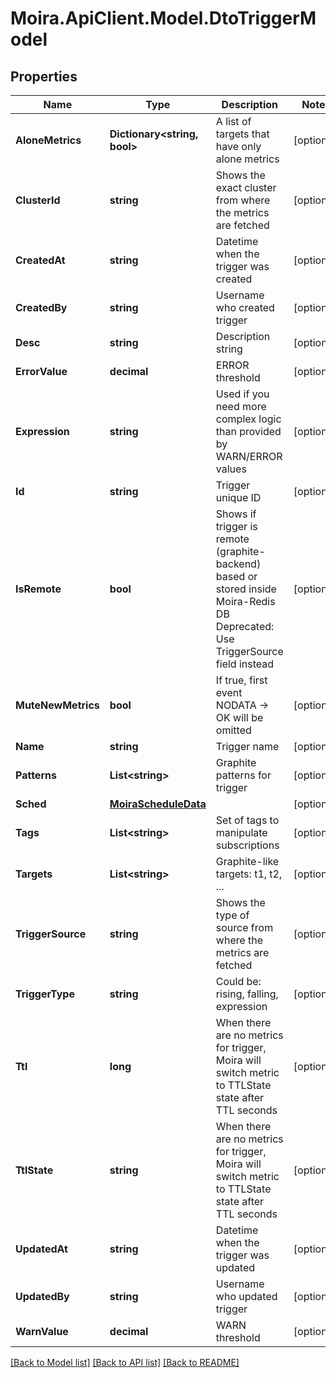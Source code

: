 # Moira.ApiClient.Model.DtoTriggerModel

## Properties

Name | Type | Description | Notes
------------ | ------------- | ------------- | -------------
**AloneMetrics** | **Dictionary&lt;string, bool&gt;** | A list of targets that have only alone metrics | [optional] 
**ClusterId** | **string** | Shows the exact cluster from where the metrics are fetched | [optional] 
**CreatedAt** | **string** | Datetime when the trigger was created | [optional] 
**CreatedBy** | **string** | Username who created trigger | [optional] 
**Desc** | **string** | Description string | [optional] 
**ErrorValue** | **decimal** | ERROR threshold | [optional] 
**Expression** | **string** | Used if you need more complex logic than provided by WARN/ERROR values | [optional] 
**Id** | **string** | Trigger unique ID | [optional] 
**IsRemote** | **bool** | Shows if trigger is remote (graphite-backend) based or stored inside Moira-Redis DB  Deprecated: Use TriggerSource field instead | [optional] 
**MuteNewMetrics** | **bool** | If true, first event NODATA → OK will be omitted | [optional] 
**Name** | **string** | Trigger name | [optional] 
**Patterns** | **List&lt;string&gt;** | Graphite patterns for trigger | [optional] 
**Sched** | [**MoiraScheduleData**](MoiraScheduleData.md) |  | [optional] 
**Tags** | **List&lt;string&gt;** | Set of tags to manipulate subscriptions | [optional] 
**Targets** | **List&lt;string&gt;** | Graphite-like targets: t1, t2, ... | [optional] 
**TriggerSource** | **string** | Shows the type of source from where the metrics are fetched | [optional] 
**TriggerType** | **string** | Could be: rising, falling, expression | [optional] 
**Ttl** | **long** | When there are no metrics for trigger, Moira will switch metric to TTLState state after TTL seconds | [optional] 
**TtlState** | **string** | When there are no metrics for trigger, Moira will switch metric to TTLState state after TTL seconds | [optional] 
**UpdatedAt** | **string** | Datetime  when the trigger was updated | [optional] 
**UpdatedBy** | **string** | Username who updated trigger | [optional] 
**WarnValue** | **decimal** | WARN threshold | [optional] 

[[Back to Model list]](../../README.md#documentation-for-models) [[Back to API list]](../../README.md#documentation-for-api-endpoints) [[Back to README]](../../README.md)


